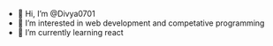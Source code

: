 - 👋 Hi, I’m @Divya0701
- 👀 I’m interested in web development and competative programming
- 🌱 I’m currently learning react

<!---
Divya0701/Divya0701 is a ✨ special ✨ repository because its `README.md` (this file) appears on your GitHub profile.
You can click the Preview link to take a look at your changes.
--->
